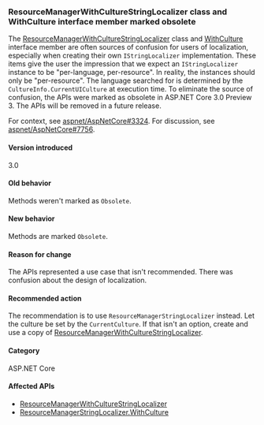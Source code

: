 ### ResourceManagerWithCultureStringLocalizer class and WithCulture interface member marked obsolete

The [ResourceManagerWithCultureStringLocalizer](https://github.com/aspnet/Localization/blob/43b974482c7b703c92085c6f68b3b23d8fe32720/src/Microsoft.Extensions.Localization/ResourceManagerWithCultureStringLocalizer.cs#L18) class and [WithCulture](https://github.com/aspnet/Localization/blob/master/src/Microsoft.Extensions.Localization/ResourceManagerStringLocalizer.cs#L154-L170) interface member are often sources of confusion for users of localization, especially when creating their own `IStringLocalizer` implementation. These items give the user the impression that we expect an `IStringLocalizer` instance to be "per-language, per-resource". In reality, the instances should only be "per-resource". The language searched for is determined by the `CultureInfo.CurrentUICulture` at execution time. To eliminate the source of confusion, the APIs were marked as obsolete in ASP.NET Core 3.0 Preview 3. The APIs will be removed in a future release.

For context, see [aspnet/AspNetCore#3324](https://github.com/aspnet/AspNetCore/issues/3324). For discussion, see [aspnet/AspNetCore#7756](https://github.com/aspnet/AspNetCore/issues/7756).

#### Version introduced

3.0

#### Old behavior

Methods weren't marked as `Obsolete`.

#### New behavior

Methods are marked `Obsolete`.

#### Reason for change

The APIs represented a use case that isn't recommended. There was confusion about the design of localization.

#### Recommended action

The recommendation is to use `ResourceManagerStringLocalizer` instead. Let the culture be set by the `CurrentCulture`. If that isn't an option, create and use a copy of [ResourceManagerWithCultureStringLocalizer](https://github.com/aspnet/Localization/blob/43b974482c7b703c92085c6f68b3b23d8fe32720/src/Microsoft.Extensions.Localization/ResourceManagerWithCultureStringLocalizer.cs#L18).

#### Category

ASP.NET Core

#### Affected APIs

- [ResourceManagerWithCultureStringLocalizer](/dotnet/api/microsoft.extensions.localization.resourcemanagerwithculturestringlocalizer?view=aspnetcore-3.0)
- [ResourceManagerStringLocalizer.WithCulture](/dotnet/api/microsoft.extensions.localization.resourcemanagerstringlocalizer.withculture?view=aspnetcore-3.0#Microsoft_Extensions_Localization_ResourceManagerStringLocalizer_WithCulture_System_Globalization_CultureInfo_)
